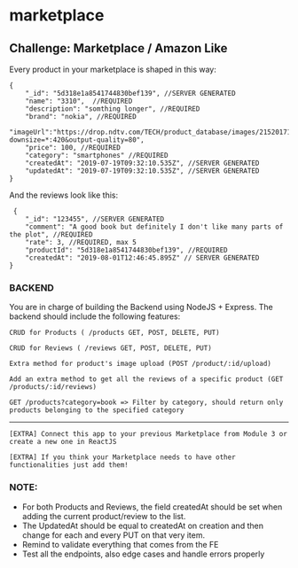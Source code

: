 # marketplace

## Challenge: Marketplace / Amazon Like

Every product in your marketplace is shaped in this way:

    {
        "_id": "5d318e1a8541744830bef139", //SERVER GENERATED
        "name": "3310",  //REQUIRED
        "description": "somthing longer", //REQUIRED
        "brand": "nokia", //REQUIRED 	  
        "imageUrl":"https://drop.ndtv.com/TECH/product_database/images/2152017124957PM_635_nokia_3310.jpeg?downsize=*:420&output-quality=80",
        "price": 100, //REQUIRED
        "category": "smartphones" //REQUIRED
        "createdAt": "2019-07-19T09:32:10.535Z", //SERVER GENERATED
        "updatedAt": "2019-07-19T09:32:10.535Z", //SERVER GENERATED
    }

And the reviews look like this:

     {
        "_id": "123455", //SERVER GENERATED
        "comment": "A good book but definitely I don't like many parts of the plot", //REQUIRED
        "rate": 3, //REQUIRED, max 5
        "productId": "5d318e1a8541744830bef139", //REQUIRED
        "createdAt": "2019-08-01T12:46:45.895Z" // SERVER GENERATED
    }

### **BACKEND**

You are in charge of building the Backend using NodeJS + Express. The backend should include the following features:

    CRUD for Products ( /products GET, POST, DELETE, PUT)

    CRUD for Reviews ( /reviews GET, POST, DELETE, PUT)

    Extra method for product's image upload (POST /product/:id/upload)

    Add an extra method to get all the reviews of a specific product (GET /products/:id/reviews)

    GET /products?category=book => Filter by category, should return only products belonging to the specified category

---
    [EXTRA] Connect this app to your previous Marketplace from Module 3 or create a new one in ReactJS

    [EXTRA] If you think your Marketplace needs to have other functionalities just add them! 

### NOTE:

* For both Products and Reviews, the field createdAt should be set when adding the current product/review to the list.
* The UpdatedAt should be equal to createdAt on creation and then change for each and every PUT on that very item.
* Remind to validate everything that comes from the FE
* Test all the endpoints, also edge cases and handle errors properly